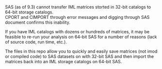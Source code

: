 SAS (as of 9.3) cannot transfer IML matrices storted in 32-bit catalogs to 64-bit storage catalogs.  
CPORT and CIMPORT through error messages and digging through SAS document confirms this inability.

If you have IML catalogs with dozens or hundreds of matrices, it may be feasible to re-run
your analysis on 64-bit SAS for a number of reasons (lack of source code, run time, etc.).

The files in this repo allow you to quickly and easily save matrices (not imod or compiled code) to SAS datasets on
with 32-bit SAS and then import the matrices back into an IML storage catalogs on 64-bit SAS.
